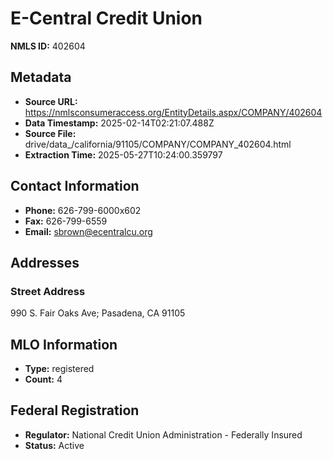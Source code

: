 # E-Central Credit Union

**NMLS ID:** 402604

## Metadata
- **Source URL:** https://nmlsconsumeraccess.org/EntityDetails.aspx/COMPANY/402604
- **Data Timestamp:** 2025-02-14T02:21:07.488Z
- **Source File:** drive/data_/california/91105/COMPANY/COMPANY_402604.html
- **Extraction Time:** 2025-05-27T10:24:00.359797

## Contact Information
- **Phone:** 626-799-6000x602
- **Fax:** 626-799-6559
- **Email:** sbrown@ecentralcu.org

## Addresses
### Street Address
990 S. Fair Oaks Ave; Pasadena, CA 91105

## MLO Information
- **Type:** registered
- **Count:** 4

## Federal Registration
- **Regulator:** National Credit Union Administration - Federally Insured
- **Status:** Active
